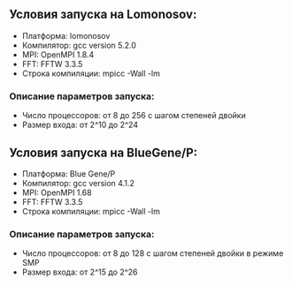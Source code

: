 ## Условия запуска на Lomonosov:
- Платформа: lomonosov
- Компилятор: gcc version 5.2.0
- MPI: OpenMPI 1.8.4
- FFT: FFTW 3.3.5
- Строка компиляции: mpicc -Wall -lm

### Описание параметров запуска:
- Число процессоров: от 8 до 256 с шагом степеней двойки
- Размер входа: от 2^10 до 2^24

## Условия запуска на BlueGene/P:
- Платформа: Blue Gene/P
- Компилятор: gcc version 4.1.2
- MPI: OpenMPI 1.68
- FFT: FFTW 3.3.5
- Строка компиляции: mpicc -Wall -lm

### Описание параметров запуска:
- Число процессоров: от 8 до 128 с шагом степеней двойки в режиме SMP
- Размер входа: от 2^15 до 2^26
